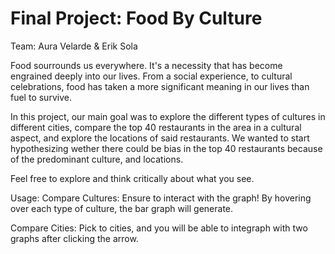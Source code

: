 Final Project: Food By Culture 
===
Team: Aura Velarde & Erik Sola

Food sourrounds us everywhere. It's a necessity that has become engrained deeply into our lives. From a social experience, to cultural celebrations, food has taken a more significant meaning in our lives than fuel to survive.

In this project, our main goal was to explore the different types of cultures in different cities, compare the top 40 restaurants in the area in a cultural aspect, and explore the locations of said restaurants. We wanted to start hypothesizing
wether there could be bias in the top 40 restaurants because of the predominant culture, and locations.

Feel free to explore and think critically about what you see.

Usage:
Compare Cultures:
Ensure to interact with the graph! By hovering over each type of culture, the bar graph will generate.

Compare Cities:
Pick to cities, and you will be able to integraph with two graphs after clicking the arrow.

